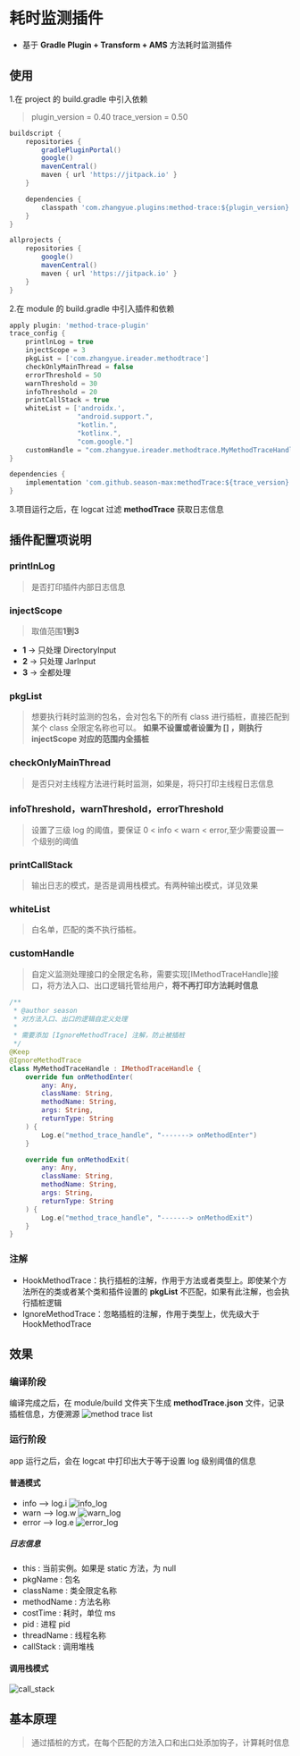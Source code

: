# 耗时监测插件

- 基于 **Gradle Plugin + Transform + AMS** 方法耗时监测插件

## 使用

1.在 project 的 build.gradle 中引入依赖
> plugin_version = 0.40
> trace_version = 0.50

```groovy
buildscript {
    repositories {
        gradlePluginPortal()
        google()
        mavenCentral()
        maven { url 'https://jitpack.io' }
    }

    dependencies {
        classpath 'com.zhangyue.plugins:method-trace:${plugin_version}'
    }
}

allprojects {
    repositories {
        google()
        mavenCentral()
        maven { url 'https://jitpack.io' }
    }
}
```

2.在 module 的 build.gradle 中引入插件和依赖

```groovy
apply plugin: 'method-trace-plugin'
trace_config {
    printlnLog = true
    injectScope = 3
    pkgList = ['com.zhangyue.ireader.methodtrace']
    checkOnlyMainThread = false
    errorThreshold = 50
    warnThreshold = 30
    infoThreshold = 20
    printCallStack = true
    whiteList = ['androidx.',
                 "android.support.",
                 "kotlin.",
                 "kotlinx.",
                 "com.google."]
    customHandle = "com.zhangyue.ireader.methodtrace.MyMethodTraceHandle"
}

dependencies {
    implementation 'com.github.season-max:methodTrace:${trace_version}'
}
```

3.项目运行之后，在 logcat 过滤 **methodTrace** 获取日志信息

## 插件配置项说明

### printlnLog

> 是否打印插件内部日志信息

### injectScope

> 取值范围**1到3**

- **1** -> 只处理 DirectoryInput
- **2** -> 只处理 JarInput
- **3** -> 全都处理

### pkgList

> 想要执行耗时监测的包名，会对包名下的所有 class 进行插桩，直接匹配到某个 class 全限定名称也可以。
> **如果不设置或者设置为 [] ，则执行 injectScope 对应的范围内全插桩**

### checkOnlyMainThread

> 是否只对主线程方法进行耗时监测，如果是，将只打印主线程日志信息

### infoThreshold，warnThreshold，errorThreshold

> 设置了三级 log 的阈值，要保证 0 < info < warn < error,至少需要设置一个级别的阈值

### printCallStack

> 输出日志的模式，是否是调用栈模式。有两种输出模式，详见效果

### whiteList

> 白名单，匹配的类不执行插桩。

### customHandle

> 自定义监测处理接口的全限定名称，需要实现[IMethodTraceHandle]接口，将方法入口、出口逻辑托管给用户，**将不再打印方法耗时信息**

```kotlin
/**
 * @author season
 * 对方法入口、出口的逻辑自定义处理
 *
 * 需要添加 [IgnoreMethodTrace] 注解，防止被插桩
 */
@Keep
@IgnoreMethodTrace
class MyMethodTraceHandle : IMethodTraceHandle {
    override fun onMethodEnter(
        any: Any,
        className: String,
        methodName: String,
        args: String,
        returnType: String
    ) {
        Log.e("method_trace_handle", "-------> onMethodEnter")
    }

    override fun onMethodExit(
        any: Any,
        className: String,
        methodName: String,
        args: String,
        returnType: String
    ) {
        Log.e("method_trace_handle", "-------> onMethodExit")
    }
}
```

### 注解

- HookMethodTrace：执行插桩的注解，作用于方法或者类型上。即使某个方法所在的类或者某个类和插件设置的 **pkgList** 不匹配，如果有此注解，也会执行插桩逻辑
- IgnoreMethodTrace：忽略插桩的注解，作用于类型上，优先级大于 HookMethodTrace

## 效果

### 编译阶段

编译完成之后，在 module/build 文件夹下生成 **methodTrace.json** 文件，记录插桩信息，方便溯源
![method trace list](/png/trace_method_list.png)

### 运行阶段

app 运行之后，会在 logcat 中打印出大于等于设置 log 级别阈值的信息

#### 普通模式

- info --> log.i
  ![info_log](/png/log/info_log.png)
- warn --> log.w
  ![warn_log](/png/log/warn_log.png)
- error --> log.e
  ![error_log](/png/log/error_log.png)

##### 日志信息

- this : 当前实例。如果是 static 方法，为 null
- pkgName : 包名
- className : 类全限定名称
- methodName : 方法名称
- costTime : 耗时，单位 ms
- pid : 进程 pid
- threadName : 线程名称
- callStack : 调用堆栈

#### 调用栈模式

![call_stack](/png/log_callstack.png)

## 基本原理

> 通过插桩的方式，在每个匹配的方法入口和出口处添加钩子，计算耗时信息
